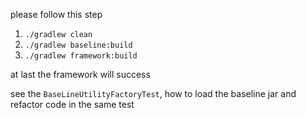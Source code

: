 please follow this step
1. `./gradlew clean`
1. `./gradlew baseline:build`
1. `./gradlew framework:build`
 
 at last the framework will success
 
 see the `BaseLineUtilityFactoryTest`, how to load the baseline jar and refactor code in the same test